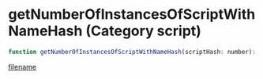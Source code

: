 # getNumberOfInstancesOfScriptWithNameHash (Category script)

```js
function getNumberOfInstancesOfScriptWithNameHash(scriptHash: number): int
```

[filename](getNumberOfInstancesOfScriptWithNameHash_m.md ':include')